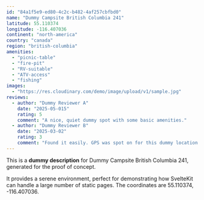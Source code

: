 ```yaml
---
id: "84a1f5e9-ed80-4c2c-b482-4af257cbfbd0"
name: "Dummy Campsite British Columbia 241"
latitude: 55.110374
longitude: -116.407036
continent: "north-america"
country: "canada"
region: "british-columbia"
amenities:
  - "picnic-table"
  - "fire-pit"
  - "RV-suitable"
  - "ATV-access"
  - "fishing"
images:
  - "https://res.cloudinary.com/demo/image/upload/v1/sample.jpg"
reviews:
  - author: "Dummy Reviewer A"
    date: "2025-05-015"
    rating: 5
    comment: "A nice, quiet dummy spot with some basic amenities."
  - author: "Dummy Reviewer B"
    date: "2025-03-02"
    rating: 3
    comment: "Found it easily. GPS was spot on for this dummy location."
---
```


This is a **dummy description** for Dummy Campsite British Columbia 241, generated for the proof of concept.

It provides a serene environment, perfect for demonstrating how SvelteKit can handle a large number of static pages. The coordinates are 55.110374, -116.407036.
